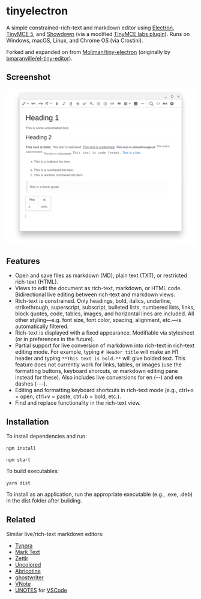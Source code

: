 # tinyelectron

A simple constrained-rich-text and markdown editor using [Electron](https://www.electronjs.org/), [TinyMCE 5](https://github.com/tinymce/tinymce), and [Showdown](https://github.com/showdownjs/showdown) (via a modified [TinyMCE labs plugin](https://www.tiny.cloud/labs/markdown/)). Runs on Windows, macOS, Linux, and Chrome OS (via Crostini).

Forked and expanded on from [Moliman/tiny-electron](https://github.com/Moliman/tiny-electron) (originally by [bmaranville/el-tiny-editor](https://github.com/bmaranville/el-tiny-editor)).

## Screenshot

[![](screenshot1.png)](screenshot.png?raw=true)


## Features

* Open and save files as markdown (MD), plain text (TXT), or restricted rich-text (HTML).
* Views to edit the document as rich-text, markdown, or HTML code. Bidirectional live editing between rich-text and markdown views.
* Rich-text is constrained. Only headings, bold, italics, underline, strikethrough, superscript, subscript, bulleted lists, numbered lists, links, block quotes, code, tables, images, and horizontal lines are included. All other styling—e.g. font size, font color, spacing, alignment, etc.—is automatically filtered.
* Rich-text is displayed with a fixed appearance. Modifiable via stylesheet (or in preferences in the future).
* Partial support for live conversion of markdown into rich-text in rich-text editing mode. For example, typing `# Header title` will make an H1 header and typing `**This text is bold.**` will give bolded text. This feature does not currently work for links, tables, or images (use the formatting buttons, keyboard shorcuts, or markdown editing pane instead for these). Also includes live conversions for en (--) and em dashes (---).
* Editing and formatting keyboard shortcuts in rich-text mode (e.g., ctrl+o = open, ctrl+v = paste, ctrl+b = bold, etc.).
* Find and replace functionality in the rich-text view.

## Installation

To install dependencies and run:

`npm install`

`npm start`

To build executables:

`yarn dist`

To install as an application, run the appropriate executable (e.g., .exe, .deb) in the dist folder after building.

## Related

Similar live/rich-text markdown editors:

* [Typora](https://typora.io/)
* [Mark Text](https://github.com/marktext/marktext)
* [Zettlr](https://github.com/Zettlr/Zettlr)
* [Uncolored](https://github.com/n457/Uncolored)
* [Abricotine](http://abricotine.brrd.fr/)
* [ghostwriter](https://wereturtle.github.io/ghostwriter/)
* [VNote](https://github.com/tamlok/vnote)
* [UNOTES](https://marketplace.visualstudio.com/items?itemName=ryanmcalister.Unotes) for [VSCode](https://github.com/microsoft/vscode)

